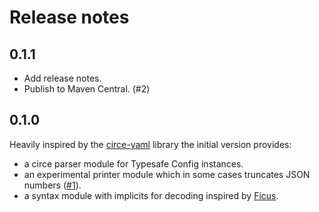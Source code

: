 # Release notes

## 0.1.1

 - Add release notes.
 - Publish to Maven Central. (#2)

## 0.1.0

Heavily inspired by the [circe-yaml] library the initial version provides:

 - a circe parser module for Typesafe Config instances.
 - an experimental printer module which in some cases truncates JSON numbers
   ([#1]).
 - a syntax module with implicits for decoding inspired by [Ficus].

 [#1]: https://github.com/jonas/circe-config/issues/1
 [circe-yaml]: https://github.com/circe/circe-yaml
 [ficus]: https://github.com/iheartradio/ficus
